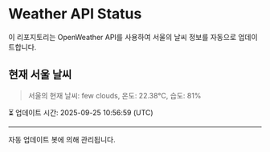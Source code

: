
# Weather API Status

이 리포지토리는 OpenWeather API를 사용하여 서울의 날씨 정보를 자동으로 업데이트합니다.

## 현재 서울 날씨
> 서울의 현재 날씨: few clouds, 온도: 22.38°C, 습도: 81%

⏳ 업데이트 시간: 2025-09-25 10:56:59 (UTC)

---
자동 업데이트 봇에 의해 관리됩니다.
